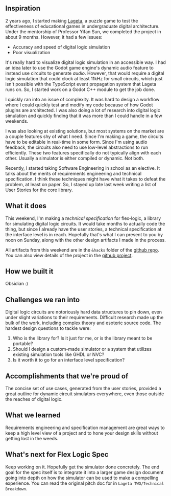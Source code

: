 ## Inspiration
2 years ago, I started making [Lageta](lageta.netlify.app), a puzzle game to test the effectiveness of educational games in undergraduate digital architecture. Under the mentorship of Professor Yifan Sun, we completed the project in about 9 months. However, it had a few issues:
 - Accuracy and speed of digital logic simulation
 - Poor visualization

It's really hard to visualize digital logic simulation in an accessible way. I had an idea later to use the Godot game engine's dynamic audio feature to instead use circuits to generate _audio_. However, that would require a digital logic simulation that could clock at least 11kHz for small circuits, which just isn't possible with the TypeScript event propagation system that Lageta runs on.  So, I started work on a Godot C++ module to get the job done.

I quickly ran into an issue of complexity. It was hard to design a workflow where I could quickly test and modify my code because of how Godot plugins are architected. I was also doing a lot of research into digital logic simulation and quickly finding that it was more than I could handle in a few weekends. 

I was also looking at existing solutions, but most systems on the market are a couple features shy of what I need. Since I'm making a game, the circuits have to be editable in real-time in some form. Since I'm using audio feedback, the circuits also need to use low-level abstractions to run efficiently. These two features specifically do not typically align with each other. Usually a simulator is either compiled or dynamic. Not both.

Recently, I started taking Software Engineering in school as an elective. It talks about the merits of requirements engineering and technical specification. I think these techniques might have what it takes to defeat the problem, at least on paper. So, I stayed up late last week writing a list of User Stories for the core library.
## What it does
This weekend, I'm making a _technical specification_ for flex-logic, a library for simulating digital logic circuits. It would take months to actually code the thing, but since I already have the user stories, a technical specification at the interface level is in reach. Hopefully that's what I can present to you by noon on Sunday, along with the other design artifacts I made in the process.

All artifacts from this weekend are in the `&hacks` folder of the [github repo](https://github.com/Roboticy3/flex_logic). You can also view details of the project in the [github project](https://github.com/users/Roboticy3/projects/2).
## How we built it
Obsidian :)
## Challenges we ran into
Digital logic circuits are notoriously hard data structures to pin down, even under slight variations to their requirements. Difficult research made up the bulk of the work, including complex theory and esoteric source code. The hardest design questions to tackle were:
1. Who is the library for? Is it just for me, or is the library meant to be portable?
2. Should I design a custom-made simulator or a system that utilizes existing simulation tools like GHDL or NVC?
3. Is it worth it to go for an interface level specification?
## Accomplishments that we're proud of
The concise set of use cases, generated from the user stories, provided a great outline for dynamic circuit simulators everywhere, even those outside the reaches of digital logic.
## What we learned
Requirements engineering and specification management are great ways to keep a high level view of a project and to hone your design skills without getting lost in the weeds.
## What's next for Flex Logic Spec
Keep working on it. Hopefully get the simulator done concretely. The end goal for the spec itself is to integrate it into a larger game design document going into depth on how the simulator can be used to make a compelling experience. You can read the original pitch doc for in `Lageta TWO/Technical Breakdown`.
